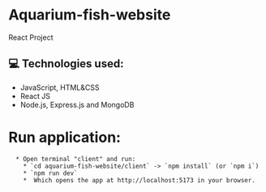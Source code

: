 # Aquarium-fish-website
React Project

<h2>💻 Technologies used:</h2>
<ul>
<li>JavaScript, HTML&CSS
<li>React JS</li>
<li>Node.js, Express.js and MongoDB
</ul>

# Run application:

      * Open terminal "client" and run:
        * `cd aquarium-fish-website/client` -> `npm install` (or `npm i`)
        * `npm run dev`
        *  Which opens the app at http://localhost:5173 in your browser.